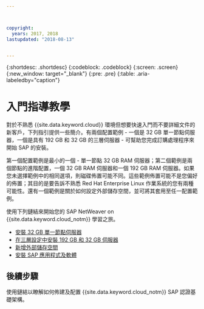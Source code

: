 ```yaml
---



copyright:
  years: 2017, 2018
lastupdated: "2018-08-13"


---
```


{:shortdesc: .shortdesc}
{:codeblock: .codeblock}
{:screen: .screen}
{:new_window: target="_blank"}
{:pre: .pre}
{:table: .aria-labeledby="caption"}

# 入門指導教學

對於不熟悉 {{site.data.keyword.cloud}} 環境但想要快速入門而不要詳細文件的新客戶，下列指引提供一些簡介。有兩個配置範例 - 一個是 32 GB 單一節點伺服器，一個是具有 192 GB 和 32 GB 的三層伺服器 - 可幫助您完成訂購處理程序來開始 SAP 的安裝。

第一個配置範例是最小的一個 - 單一節點 32 GB RAM 伺服器；第二個範例是兩個節點的進階配置，一個 32 GB RAM 伺服器和一個 192 GB RAM 伺服器。如果您未選擇範例中的相同選項，則磁碟佈置可能不同。這些範例佈置可能不是您偏好的佈置；其目的是要告訴不熟悉 Red Hat Enterprise Linux 作業系統的您有兩種可能性。還有一個範例是關於如何設定外部儲存空間，並可將其套用至任一配置範例。

使用下列鏈結來開始您的 SAP NetWeaver on {{site.data.keyword.cloud_notm}} 學習之旅。

  * [安裝 32 GB 單一節點伺服器](/docs/infrastructure/sap-netweaver-rhel-qrg/rhel-installing-32-GB-single-server-node.html#install_32GB)
  * [在三層設定中安裝 192 GB 和 32 GB 伺服器](/docs/infrastructure/sap-netweaver-rhel-qrg/rhel-installing-256-GB-32-GB-server-three-tier-setup.html#install_256GB)
  * [新增外部儲存空間](/docs/infrastructure/sap-netweaver-rhel-qrg/rhel-provisioning-external-storage-to-server.html#storage)
  * [安裝 SAP 應用程式及軟體](/docs/infrastructure/sap-netweaver-rhel-qrg/rhel-installing-your-SAP-landscape.html#install_landscape)

## 後續步驟

使用鏈結以瞭解如何佈建及配置 {{site.data.keyword.cloud_notm}} SAP 認證基礎架構。
